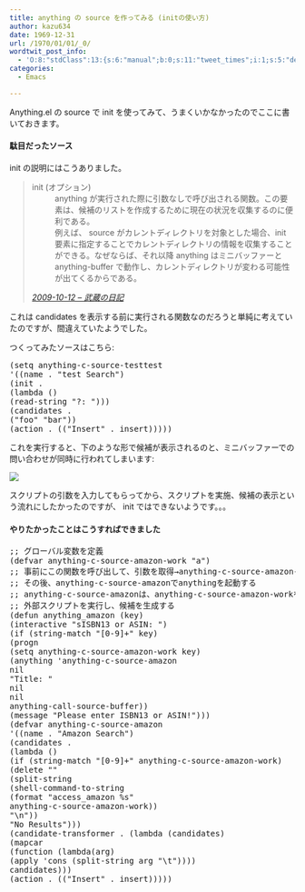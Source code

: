 ```yaml
---
title: anything の source を作ってみる (initの使い方)
author: kazu634
date: 1969-12-31
url: /1970/01/01/_0/
wordtwit_post_info:
  - 'O:8:"stdClass":13:{s:6:"manual";b:0;s:11:"tweet_times";i:1;s:5:"delay";i:0;s:7:"enabled";i:1;s:10:"separation";s:2:"60";s:7:"version";s:3:"3.7";s:14:"tweet_template";b:0;s:6:"status";i:2;s:6:"result";a:0:{}s:13:"tweet_counter";i:2;s:13:"tweet_log_ids";a:1:{i:0;i:4879;}s:9:"hash_tags";a:0:{}s:8:"accounts";a:1:{i:0;s:7:"kazu634";}}'
categories:
  - Emacs

---
```

<div class="section">
<p>
    Anything.el の source で init を使ってみて、うまくいかなかったのでここに書いておきます。
</p>
  
<h4>
    駄目だったソース
</h4>
  
<p>
    init の説明にはこうありました。
</p>
  
<blockquote title="2009-10-12 - 武蔵の日記" cite="http://d.hatena.ne.jp/sirocco634/20091012#1255336649">
<dl>
<dt>
        init (オプション)
</dt>
      
<dd>
        anything が実行された際に引数なしで呼び出される関数。この要素は、候補のリストを作成するために現在の状況を収集するのに便利である。<br />例えば、 source がカレントディレクトリを対象とした場合、init 要素に指定することでカレントディレクトリの情報を収集することができる。なぜならば、それ以降 anything はミニバッファーと anything-buffer で動作し、カレントディレクトリが変わる可能性が出てくるからである。
</dd>
</dl>
    
<p>
<cite><a href="http://d.hatena.ne.jp/sirocco634/20091012#1255336649" onclick="__gaTracker('send', 'event', 'outbound-article', 'http://d.hatena.ne.jp/sirocco634/20091012#1255336649', '2009-10-12 &#8211; 武蔵の日記');" target="_blank">2009-10-12 &#8211; 武蔵の日記</a></cite>
</p>
</blockquote>
  
<p>
    これは candidates を表示する前に実行される関数なのだろうと単純に考えていたのですが、間違えていたようでした。
</p>
  
<p>
    つくってみたソースはこちら:
</p>
  
<pre class="syntax-highlight">
<span class="synSpecial">(</span><span class="synStatement">setq</span> anything-c-source-testtest
<span class="synSpecial">'((</span>name . <span class="synConstant">&#34;test Search&#34;</span><span class="synSpecial">)</span>
<span class="synSpecial">(</span>init .
<span class="synSpecial">(</span><span class="synStatement">lambda</span> <span class="synSpecial">()</span>
<span class="synSpecial">(</span>read-string <span class="synConstant">&#34;?: &#34;</span><span class="synSpecial">)))</span>
<span class="synSpecial">(</span>candidates .
<span class="synSpecial">(</span><span class="synConstant">&#34;foo&#34;</span> <span class="synConstant">&#34;bar&#34;</span><span class="synSpecial">))</span>
<span class="synSpecial">(</span>action . <span class="synSpecial">((</span><span class="synConstant">&#34;Insert&#34;</span> . insert<span class="synSpecial">)))))</span>
</pre>
  
<p>
    これを実行すると、下のような形で候補が表示されるのと、ミニバッファーでの問い合わせが同時に行われてしまいます:
</p>
  
<p>
<center>
</center>
</p>
  
<p>
<a href="http://flickr.com/photos/42332031@N02/4052410201/" onclick="__gaTracker('send', 'event', 'outbound-article', 'http://flickr.com/photos/42332031@N02/4052410201/', '');" title="駄目なsourceの例"><img src="http://farm3.static.flickr.com/2726/4052410201_0eb41915b0.jpg" /></a>
</p></p> 
  
<p>
    スクリプトの引数を入力してもらってから、スクリプトを実施、候補の表示という流れにしたかったのですが、 init ではできないようです。。。
</p>
  
<h4>
    やりたかったことはこうすればできました
</h4>
  
<pre class="syntax-highlight">
<span class="synComment">;; グローバル変数を定義</span>
<span class="synSpecial">(</span><span class="synStatement">defvar</span> anything-c-source-amazon-work <span class="synConstant">&#34;a&#34;</span><span class="synSpecial">)</span>
<span class="synComment">;; 事前にこの関数を呼び出して、引数を取得→anything-c-source-amazon-workに代入</span>
<span class="synComment">;; その後、anything-c-source-amazonでanythingを起動する</span>
<span class="synComment">;; anything-c-source-amazonは、anything-c-source-amazon-workを引数として</span>
<span class="synComment">;; 外部スクリプトを実行し、候補を生成する</span>
<span class="synSpecial">(</span><span class="synStatement">defun</span> anything_amazon <span class="synSpecial">(</span>key<span class="synSpecial">)</span>
<span class="synSpecial">(</span>interactive <span class="synConstant">&#34;sISBN13 or ASIN: &#34;</span><span class="synSpecial">)</span>
<span class="synSpecial">(</span><span class="synStatement">if</span> <span class="synSpecial">(</span>string-match <span class="synConstant">&#34;[0-9]+&#34;</span> key<span class="synSpecial">)</span>
<span class="synSpecial">(</span><span class="synStatement">progn</span>
<span class="synSpecial">(</span><span class="synStatement">setq</span> anything-c-source-amazon-work key<span class="synSpecial">)</span>
<span class="synSpecial">(</span>anything <span class="synSpecial">'</span><span class="synIdentifier">anything-c-source-amazon</span>
<span class="synStatement">nil</span>
<span class="synConstant">&#34;Title: &#34;</span>
<span class="synStatement">nil</span>
<span class="synStatement">nil</span>
anything-call-source-buffer<span class="synSpecial">))</span>
<span class="synSpecial">(</span>message <span class="synConstant">&#34;Please enter ISBN13 or ASIN!&#34;</span><span class="synSpecial">)))</span>
<span class="synSpecial">(</span><span class="synStatement">defvar</span> anything-c-source-amazon
<span class="synSpecial">'((</span>name . <span class="synConstant">&#34;Amazon Search&#34;</span><span class="synSpecial">)</span>
<span class="synSpecial">(</span>candidates .
<span class="synSpecial">(</span><span class="synStatement">lambda</span> <span class="synSpecial">()</span>
<span class="synSpecial">(</span><span class="synStatement">if</span> <span class="synSpecial">(</span>string-match <span class="synConstant">&#34;[0-9]+&#34;</span> anything-c-source-amazon-work<span class="synSpecial">)</span>
<span class="synSpecial">(</span><span class="synStatement">delete</span> <span class="synConstant">&#34;&#34;</span>
<span class="synSpecial">(</span>split-string
<span class="synSpecial">(</span>shell-command-to-string
<span class="synSpecial">(</span><span class="synStatement">format</span> <span class="synConstant">&#34;access_amazon %s&#34;</span>
anything-c-source-amazon-work<span class="synSpecial">))</span>
<span class="synConstant">&#34;\n&#34;</span><span class="synSpecial">))</span>
<span class="synConstant">&#34;No Results&#34;</span><span class="synSpecial">)))</span>
<span class="synSpecial">(</span>candidate-transformer . <span class="synSpecial">(</span><span class="synStatement">lambda</span> <span class="synSpecial">(</span>candidates<span class="synSpecial">)</span>
<span class="synSpecial">(</span><span class="synStatement">mapcar</span>
<span class="synSpecial">(</span><span class="synStatement">function</span> <span class="synSpecial">(</span><span class="synStatement">lambda</span><span class="synSpecial">(</span>arg<span class="synSpecial">)</span>
<span class="synSpecial">(</span><span class="synStatement">apply</span> '<span class="synStatement">cons</span> <span class="synSpecial">(</span>split-string arg <span class="synConstant">&#34;\t&#34;</span><span class="synSpecial">))))</span>
candidates<span class="synSpecial">)))</span>
<span class="synSpecial">(</span>action . <span class="synSpecial">((</span><span class="synConstant">&#34;Insert&#34;</span> . insert<span class="synSpecial">)))))</span>
</pre>
</div>